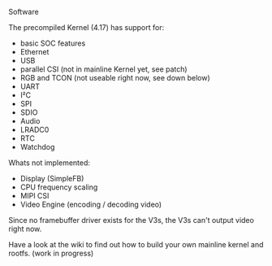 Software

The precompiled Kernel (4.17) has support for:
- basic SOC features
- Ethernet
- USB 
- parallel CSI (not in mainline Kernel yet, see patch)
- RGB and TCON (not useable right now, see down below)
- UART
- I²C
- SPI
- SDIO
- Audio
- LRADC0
- RTC
- Watchdog

Whats not implemented:
- Display (SimpleFB)
- CPU frequency scaling
- MIPI CSI 
- Video Engine (encoding / decoding video)

Since no framebuffer driver exists for the V3s, the V3s can't output video right now. 

Have a look at the wiki to find out how to build your own mainline kernel and rootfs. (work in progress) 

